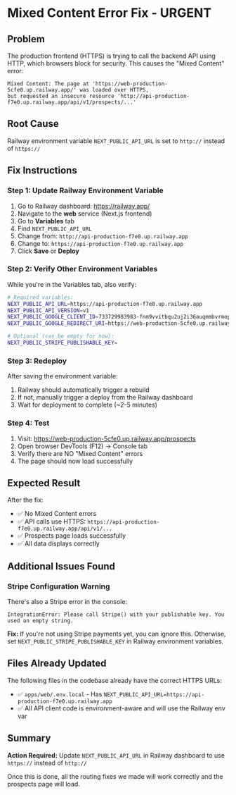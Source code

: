 # Mixed Content Error Fix - URGENT

## Problem
The production frontend (HTTPS) is trying to call the backend API using HTTP, which browsers block for security. This causes the "Mixed Content" error:

```
Mixed Content: The page at 'https://web-production-5cfe0.up.railway.app/' was loaded over HTTPS,
but requested an insecure resource 'http://api-production-f7e0.up.railway.app/api/v1/prospects/...'
```

## Root Cause
Railway environment variable `NEXT_PUBLIC_API_URL` is set to `http://` instead of `https://`

## Fix Instructions

### Step 1: Update Railway Environment Variable
1. Go to Railway dashboard: https://railway.app/
2. Navigate to the **web** service (Next.js frontend)
3. Go to **Variables** tab
4. Find `NEXT_PUBLIC_API_URL`
5. Change from: `http://api-production-f7e0.up.railway.app`
6. Change to: `https://api-production-f7e0.up.railway.app`
7. Click **Save** or **Deploy**

### Step 2: Verify Other Environment Variables
While you're in the Variables tab, also verify:

```bash
# Required variables:
NEXT_PUBLIC_API_URL=https://api-production-f7e0.up.railway.app
NEXT_PUBLIC_API_VERSION=v1
NEXT_PUBLIC_GOOGLE_CLIENT_ID=733729983983-fnm9vvitbqu2uj2i36auqmmbvrmoplh6.apps.googleusercontent.com
NEXT_PUBLIC_GOOGLE_REDIRECT_URI=https://web-production-5cfe0.up.railway.app/auth/callback

# Optional (can be empty for now):
NEXT_PUBLIC_STRIPE_PUBLISHABLE_KEY=
```

### Step 3: Redeploy
After saving the environment variable:
1. Railway should automatically trigger a rebuild
2. If not, manually trigger a deploy from the Railway dashboard
3. Wait for deployment to complete (~2-5 minutes)

### Step 4: Test
1. Visit: https://web-production-5cfe0.up.railway.app/prospects
2. Open browser DevTools (F12) → Console tab
3. Verify there are NO "Mixed Content" errors
4. The page should now load successfully

## Expected Result
After the fix:
- ✅ No Mixed Content errors
- ✅ API calls use HTTPS: `https://api-production-f7e0.up.railway.app/api/v1/...`
- ✅ Prospects page loads successfully
- ✅ All data displays correctly

## Additional Issues Found

### Stripe Configuration Warning
There's also a Stripe error in the console:
```
IntegrationError: Please call Stripe() with your publishable key. You used an empty string.
```

**Fix:** If you're not using Stripe payments yet, you can ignore this. Otherwise, set `NEXT_PUBLIC_STRIPE_PUBLISHABLE_KEY` in Railway environment variables.

## Files Already Updated
The following files in the codebase already have the correct HTTPS URLs:
- ✅ `apps/web/.env.local` - Has `NEXT_PUBLIC_API_URL=https://api-production-f7e0.up.railway.app`
- ✅ All API client code is environment-aware and will use the Railway env var

## Summary
**Action Required:** Update `NEXT_PUBLIC_API_URL` in Railway dashboard to use `https://` instead of `http://`

Once this is done, all the routing fixes we made will work correctly and the prospects page will load.
